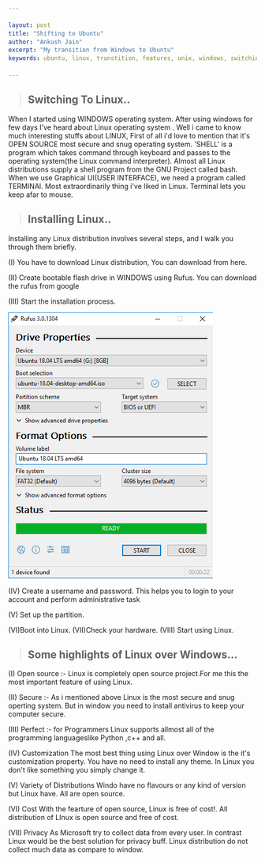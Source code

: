 ```yaml
---

layout:	post
title: "Shifting to Ubuntu"
author: "Ankush Jain"
excerpt: "My transition from Windows to Ubuntu"
keywords: ubuntu, linux, transtition, features, unix, windows, switching, comparison

---
```

> ## Switching To Linux..

When I started using  WINDOWS operating system. After using windows for few days I've heard about Linux operating system . Well i came to know much interesting stuffs about LINUX, First of all i'd love to mention that it's OPEN SOURCE most secure and snug operating system.
'SHELL' is a program which takes command through keyboard and passes to the operating system(the Linux command interpreter). Almost all Linux distributions supply a shell program from the GNU Project called bash.
When we use Graphical UI(USER INTERFACE), we need a program called TERMINAl. Most extraordinarily thing i've liked in Linux. Terminal lets you keep afar to mouse.

> ## Installing Linux..

Installing any Linux distribution involves several steps, and I walk you through them briefly.

(I)  You have to download Linux distribution, You can download from here.

(II) Create bootable flash drive in WINDOWS using Rufus. You can download the rufus from google

(III) Start the installation process.

![A screenshot of my laptop](/assets/images/rufus_en.png)

(IV) Create a username and password. This helps you to login to your account and perform administrative task
                   


(V)  Set up the partition.
                    
(VI)Boot into Linux.
(VII)Check your hardware.
(VIII) Start using Linux.              

> ## Some highlights of Linux over Windows...

(I) Open source :- Linux is completely open source project.For me this the most important feature of using Linux.

(II) Secure :-  As i mentioned above Linux is the most secure and snug operting system. But in window you need to install antivirus to keep your computer secure.

(III) Perfect :- for Programmers Linux supports allmost all of the programming languageslike Python ,c++ and all.

(IV) Customization The most best thing using Linux over Window is the it's customization property. You have no need to install any theme. In Linux you don't like something you simply change it.

(V)  Variety of Distributions Windo have no flavours or any kind of version but Linux have. All are open source.

(VI) Cost With the fearture of open source, Linux is free of cost!. All distribution of LInux is open source and free of cost.

(VII) Privacy As Microsoft try to collect data from every user. In contrast Linux would be the best solution for privacy buff. Linux distribution do not collect much data as compare to window.
